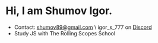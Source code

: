Hi, I am Shumov Igor.
==
- Contact: shumov89@gmail.com \ igor_s_777 on [Discord](https://discord.com/)
- Study JS with The Rolling Scopes School
